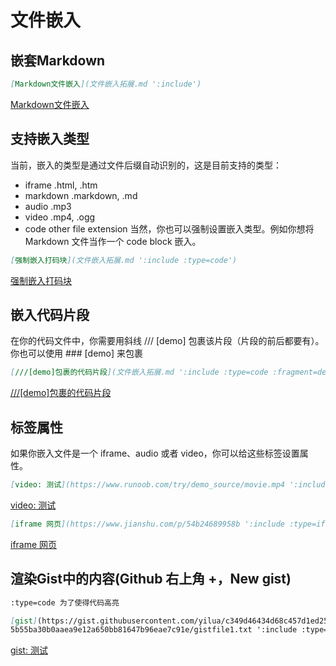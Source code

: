 # 文件嵌入
## 嵌套Markdown

```markdown
[Markdown文件嵌入](文件嵌入拓展.md ':include')
```

[Markdown文件嵌入](文件嵌入拓展.md ':include')

## 支持嵌入类型
当前，嵌入的类型是通过文件后缀自动识别的，这是目前支持的类型：
- iframe .html, .htm
- markdown .markdown, .md
- audio .mp3
- video .mp4, .ogg
- code other file extension
当然，你也可以强制设置嵌入类型。例如你想将 Markdown 文件当作一个 code block 嵌入。 

```markdown
[强制嵌入打码块](文件嵌入拓展.md ':include :type=code')
```

[强制嵌入打码块](文件嵌入拓展.md ':include :type=code')

## 嵌入代码片段
在你的代码文件中，你需要用斜线 /// [demo] 包裹该片段（片段的前后都要有）。 你也可以使用 ### [demo] 来包裹 

```markdown
[///[demo]包裹的代码片段](文件嵌入拓展.md ':include :type=code :fragment=demo')
```

[///[demo]包裹的代码片段](文件嵌入拓展.md ':include :type=code :fragment=demo')

## 标签属性
如果你嵌入文件是一个 iframe、audio 或者 video，你可以给这些标签设置属性。  

```markdown
[video: 测试](https://www.runoob.com/try/demo_source/movie.mp4 ':include :type=video controls width=320 height=240')
```

[video: 测试](https://www.runoob.com/try/demo_source/movie.mp4 ':include :type=video controls width=320 height=240')

```markdown
[iframe 网页](https://www.jianshu.com/p/54b24689958b ':include :type=iframe width=100% height=400px')
```

[iframe 网页](https://www.jianshu.com/p/54b24689958b ':include :type=iframe width=100% height=400px')



## 渲染Gist中的内容(Github 右上角 +，New gist)

```markdown
:type=code 为了使得代码高亮

[gist](https://gist.githubusercontent.com/yilua/c349d46434d68c457d1ed256b270de78/raw/
5b55ba30b0aaea9e12a650bb81647b96eae7c91e/gistfile1.txt ':include :type=code')
```

[gist: 测试](https://gist.githubusercontent.com/yilua/c349d46434d68c457d1ed256b270de78/raw/5b55ba30b0aaea9e12a650bb81647b96eae7c91e/gistfile1.txt ':include :type=code')